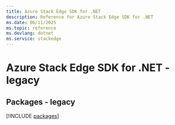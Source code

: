 ```yaml
---
title: Azure Stack Edge SDK for .NET
description: Reference for Azure Stack Edge SDK for .NET
ms.date: 06/11/2025
ms.topic: reference
ms.devlang: dotnet
ms.service: stackedge
---
```

# Azure Stack Edge SDK for .NET - legacy
## Packages - legacy
[!INCLUDE [packages](stack-edge-index.md)]